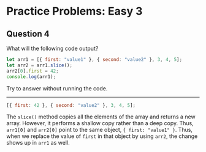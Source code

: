 # Practice Problems: Easy 3

## Question 4

What will the following code output?

```js
let arr1 = [{ first: "value1" }, { second: "value2" }, 3, 4, 5];
let arr2 = arr1.slice();
arr2[0].first = 42;
console.log(arr1);
```

Try to answer without running the code.

---

```js
[{ first: 42 }, { second: "value2" }, 3, 4, 5];
```

The `slice()` method copies all the elements of the array and returns a new array. However, it performs a shallow copy rather than a deep copy. Thus, `arr1[0]` and `arr2[0]` point to the same object, `{ first: "value1" }`. Thus, when we replace the value of `first` in that object by using `arr2`, the change shows up in `arr1` as well.
